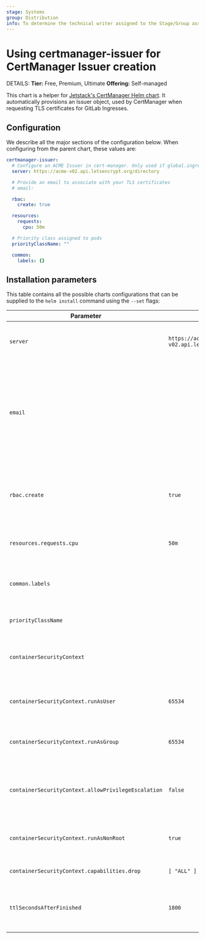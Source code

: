 ```yaml
---
stage: Systems
group: Distribution
info: To determine the technical writer assigned to the Stage/Group associated with this page, see https://handbook.gitlab.com/handbook/product/ux/technical-writing/#assignments
---
```


# Using certmanager-issuer for CertManager Issuer creation

DETAILS:
**Tier:** Free, Premium, Ultimate
**Offering:** Self-managed

This chart is a helper for [Jetstack's CertManager Helm chart](https://cert-manager.io/docs/installation/helm/).
It automatically provisions an Issuer object, used by CertManager when requesting TLS certificates for
GitLab Ingresses.

## Configuration

We describe all the major sections of the configuration below. When configuring
from the parent chart, these values are:

```yaml
certmanager-issuer:
  # Configure an ACME Issuer in cert-manager. Only used if global.ingress.configureCertmanager is true.
  server: https://acme-v02.api.letsencrypt.org/directory

  # Provide an email to associate with your TLS certificates
  # email:

  rbac:
    create: true

  resources:
    requests:
      cpu: 50m

  # Priority class assigned to pods
  priorityClassName: ""

  common:
    labels: {}
```

## Installation parameters

This table contains all the possible charts configurations that can be supplied
to the `helm install` command using the `--set` flags:

| Parameter                                           | Default                                          | Description                                                                                                                                                                        |
|-----------------------------------------------------|--------------------------------------------------|------------------------------------------------------------------------------------------------------------------------------------------------------------------------------------|
| `server`                                            | `https://acme-v02.api.letsencrypt.org/directory` | Let's Encrypt server for use with the [ACME CertManager Issuer](https://cert-manager.io/docs/configuration/acme/).                                                                 |
| `email`                                             |                                                  | You must provide an email to associate with your TLS certificates. Let's Encrypt uses this address to contact you about expiring certificates, and issues related to your account. |
| `rbac.create`                                       | `true`                                           | When `true`, creates RBAC-related resources to allow for manipulation of CertManager Issuer objects.                                                                               |
| `resources.requests.cpu`                            | `50m`                                            | Requested CPU resources for the Issuer creation Job.                                                                                                                               |
| `common.labels`                                     |                                                  | Common labels to apply to the ServiceAccount, Job, ConfigMap, and Issuer.                                                                                                          |
| `priorityClassName`                                 |                                                  | [Priority class](https://kubernetes.io/docs/concepts/scheduling-eviction/pod-priority-preemption/) assigned to pods.                                                               |
| `containerSecurityContext`                          |                                                  | Override container [securityContext](https://kubernetes.io/docs/reference/generated/kubernetes-api/v1.25/#securitycontext-v1-core) under which Certmanager is started              |
| `containerSecurityContext.runAsUser`                | `65534`                                          | User ID under which the container should be started                                                                                                                                |
| `containerSecurityContext.runAsGroup`               | `65534`                                          | Group ID under which the container should be started                                                                                                                               |
| `containerSecurityContext.allowPrivilegeEscalation` | `false`                                          | Controls whether a process can gain more privileges than its parent process                                                                                                        |
| `containerSecurityContext.runAsNonRoot`             | `true`                                           | Controls whether the container runs with a non-root user                                                                                                                           |
| `containerSecurityContext.capabilities.drop`        | `[ "ALL" ]`                                      | Removes [Linux capabilities](https://man7.org/linux/man-pages/man7/capabilities.7.html) for the container                                                                          |
| `ttlSecondsAfterFinished`                           | `1800`                                           | Controls when a finished job becomes eligible for cascading removal.                                                                                                               |
